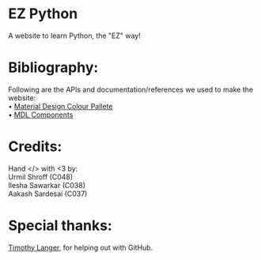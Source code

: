 # EZ Python
A website to learn Python, the "EZ" way!

# Bibliography:
Following are the APIs and documentation/references we used to make the website:<br>• [Material Design Colour Pallete](https://material.io/guidelines/style/color.html#color-color-palette)<br>• [MDL Components](https://getmdl.io/components/index.html)

# Credits:
Hand </> with <3 by:<br>Urmil Shroff (C048)<br>Ilesha Sawarkar (C038)<br>Aakash Sardesai (C037)

# Special thanks:
[Timothy Langer](https://plus.google.com/+TimothyLanger), for helping out with GitHub.
